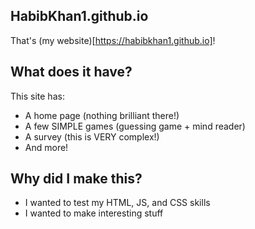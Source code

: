 ## HabibKhan1.github.io

That's (my website)[https://habibkhan1.github.io]!

## What does it have?

This site has:

- A home page (nothing brilliant there!)
- A few SIMPLE games (guessing game + mind reader)
- A survey (this is VERY complex!)
- And more!

## Why did I make this?

- I wanted to test my HTML, JS, and CSS skills
- I wanted to make interesting stuff